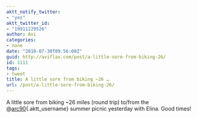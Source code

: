 ```yaml
---
aktt_notify_twitter:
- "yes"
aktt_twitter_id:
- "19911229526"
author: Avi
categories:
- none
date: "2010-07-30T09:56:00Z"
guid: http://aviflax.com/post/a-little-sore-from-biking-26/
id: 1111
tags:
- tweet
title: A little sore from biking ~26 …
url: /post/a-little-sore-from-biking-26/
---
```

A little sore from biking ~26 miles (round trip) to/from the @[arc90](http://twitter.com/arc90){.aktt_username} summer picnic yesterday with Elina. Good times!